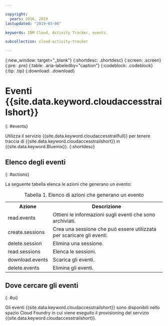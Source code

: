 ```yaml
---

copyright:
  years: 2016, 2019
lastupdated: "2019-03-06"

keywords: IBM Cloud, Activity Tracker, events

subcollection: cloud-activity-tracker

---
```


{:new_window: target="_blank"}
{:shortdesc: .shortdesc}
{:screen: .screen}
{:pre: .pre}
{:table: .aria-labeledby="caption"}
{:codeblock: .codeblock}
{:tip: .tip}
{:download: .download}


# Eventi {{site.data.keyword.cloudaccesstrailshort}}
{: #events}

Utilizza il servizio {{site.data.keyword.cloudaccesstrailfull}} per tenere traccia di {{site.data.keyword.cloudaccesstrailshort}} in {{site.data.keyword.Bluemix}}. 
{:shortdesc}



## Elenco degli eventi
{: #actions}

La seguente tabella elenca le azioni che generano un evento:

<table>
  <caption>Tabella 1. Elenco di azioni che generano un evento</caption>
  <tr>
    <th>Azione</th>
	  <th>Descrizione</th>
  <tr>
  <tr>
    <td>read.events</td>
	  <td>Ottieni le informazioni sugli eventi che sono archiviati.</td>
  </tr>
  <tr>
    <td>create.sessions</td>
	  <td>Crea una sessione che può essere utilizzata per scaricare gli eventi.</td>
  </tr>
  <tr>
    <td>delete.session</td>
	  <td>Elimina una sessione.</td>
  </tr>
  <tr>
    <td>read.sessions</td>
	  <td>Elenca le sessioni.</td>
  </tr>
  <tr>
    <td>download.events</td>
	  <td>Scarica gli eventi.</td>
  </tr>
  <tr>
    <td>delete.events</td>
	  <td>Elimina gli eventi.</td>
  </tr>
</table>


## Dove cercare gli eventi
{: #ui}
 	
Gli eventi {{site.data.keyword.cloudaccesstrailshort}} sono disponibili nello spazio Cloud Foundry in cui viene eseguito il provisioning del servizio {{site.data.keyword.cloudaccesstrailshort}}.

